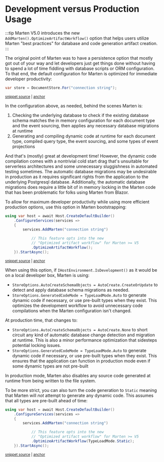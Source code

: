 # Development versus Production Usage

:::tip
Marten V5.0 introduces the new `AddMarten().OptimizeArtifactWorkflow()` option
that helps users utilize Marten "best practices" for database and code generation
artifact creation.
:::

The original point of Marten was to have a persistence option that mostly got out of your way and
let developers just get things done without having to spend a lot of time fiddling with database
scripts or ORM configuration. To that end, the default configuration for Marten is optimized for
immediate developer productivity:

<!-- snippet: sample_simplest_possible_setup -->
<a id='snippet-sample_simplest_possible_setup'></a>
```cs
var store = DocumentStore.For("connection string");
```
<sup><a href='https://github.com/JasperFx/marten/blob/master/src/CoreTests/using_optimized_artifact_workflow.cs#L121-L125' title='Snippet source file'>snippet source</a> | <a href='#snippet-sample_simplest_possible_setup' title='Start of snippet'>anchor</a></sup>
<!-- endSnippet -->

In the configuration above, as needed, behind the scenes Marten is:

1. Checking the underlying database to check if the existing database
   schema matches the in memory configuration for each document type
   and the event sourcing, then applies any necessary database migrations
   at runtime
2. Generating and compiling dynamic code at runtime for each document type,
   compiled query type, the event sourcing, and some types of event projections

And that's (mostly) great at development time! However, the dynamic code compilation
comes with a nontrivial cold start drag that's unsuitable for serverless architectures
and some unnecessary sluggishness in automated testing sometimes. The automatic
database migrations may be undesirable in production as it requires significant
rights from the application to the underlying Postgresql database. Additionally,
the automatic database migrations does require a little bit of in memory locking
in the Marten code that has been problematic for folks using Marten from Blazor.

To allow for maximum developer productivity while using more efficient production
options, use this option in Marten bootstrapping:

<!-- snippet: sample_using_optimized_artifact_workflow -->
<a id='snippet-sample_using_optimized_artifact_workflow'></a>
```cs
using var host = await Host.CreateDefaultBuilder()
    .ConfigureServices(services =>
    {
        services.AddMarten("connection string")

            // This feature opts into the new
            // "Optimized artifact workflow" for Marten >= V5
            .OptimizeArtifactWorkflow();
    }).StartAsync();
```
<sup><a href='https://github.com/JasperFx/marten/blob/master/src/CoreTests/using_optimized_artifact_workflow.cs#L41-L53' title='Snippet source file'>snippet source</a> | <a href='#snippet-sample_using_optimized_artifact_workflow' title='Start of snippet'>anchor</a></sup>
<!-- endSnippet -->

When using this option, if `IHostEnvironment.IsDevelopment()` as it would be on a local developer box, Marten is using:

* `StoreOptions.AutoCreateSchemaObjects = AutoCreate.CreateOrUpdate` to detect and apply database schema migrations as needed.
* `StoreOptions.GeneratedCodeMode = TypeLoadMode.Auto` to generate dynamic code if necessary, or use pre-built types when they exist. This optimizes the development workflow to avoid unnecessary code compilations when the Marten configuration isn't changed.

At production time, that changes to:

* `StoreOptions.AutoCreateSchemaObjects = AutoCreate.None` to short circuit any kind
  of automatic database change detection and migration at runtime. This is also a minor performance
  optimization that sidesteps potential locking issues.
* `StoreOptions.GeneratedCodeMode = TypeLoadMode.Auto` to generate dynamic code if necessary,
  or use pre-built types when they exist. This ensures that the application can
  function in production mode even if some dynamic types are not pre-built

In production mode, Marten also disables any source code generated at runtime from
being written to the file system.

To be more strict, you can also turn the code generation to `Static` meaning that
Marten will *not* attempt to generate any dynamic code. This assumes that all types are
pre-built ahead of time:

<!-- snippet: sample_using_optimized_artifact_workflow_static -->
<a id='snippet-sample_using_optimized_artifact_workflow_static'></a>
```cs
using var host = await Host.CreateDefaultBuilder()
    .ConfigureServices(services =>
    {
        services.AddMarten("connection string")

            // This feature opts into the new
            // "Optimized artifact workflow" for Marten >= V5
            .OptimizeArtifactWorkflow(TypeLoadMode.Static);
    }).StartAsync();
```
<sup><a href='https://github.com/JasperFx/marten/blob/master/src/CoreTests/using_optimized_artifact_workflow.cs#L58-L70' title='Snippet source file'>snippet source</a> | <a href='#snippet-sample_using_optimized_artifact_workflow_static' title='Start of snippet'>anchor</a></sup>
<!-- endSnippet -->
